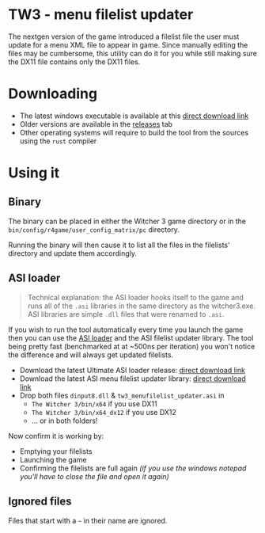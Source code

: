 # TW3 - menu filelist updater
The nextgen version of the game introduced a filelist file the user must update for a menu XML file to appear in game. Since manually editing the files may be cumbersome, this utility can do it for you
while still making sure the DX11 file contains only the DX11 files.

# Downloading
 - The latest windows executable is available at this [direct download link](https://github.com/Aelto/tw3-menufilelist-updater/releases/latest/download/tw3-menufilelist-updater.exe)
 - Older versions are available in the [releases](https://github.com/Aelto/tw3-menufilelist-updater/releases) tab
 - Other operating systems will require to build the tool from the sources using the `rust` compiler

# Using it
## Binary
The binary can be placed in either the Witcher 3 game directory or in the `bin/config/r4game/user_config_matrix/pc` directory.

Running the binary will then cause it to list all the files in the filelists' directory and update them accordingly.

## ASI loader
> Technical explanation: the ASI loader hooks itself to the game and runs all of the `.asi` libraries in the same directory as the witcher3.exe. ASI libraries are simple `.dll` files that were renamed to `.asi`.

If you wish to run the tool automatically every time you launch the game then you can use the [ASI loader](https://github.com/ThirteenAG/Ultimate-ASI-Loader) and the
ASI filelist updater library. The tool being pretty fast (benchmarked at at ~500ns per iteration)
you won't notice the difference and will always get updated filelists.

- Download the latest Ultimate ASI loader release: [direct download link](https://github.com/ThirteenAG/Ultimate-ASI-Loader/releases/latest/download/Ultimate-ASI-Loader.zip)
- Download the latest ASI menu filelist updater library: [direct download link](https://github.com/Aelto/tw3-menufilelist-updater/releases/latest/download/tw3_menufilelist_updater.asi)
- Drop both files `dinput8.dll` & `tw3_menufilelist_updater.asi` in
  - `The Witcher 3/bin/x64` if you use DX11
  - `The Witcher 3/bin/x64_dx12` if you use DX12
  - ... or in both folders!

Now confirm it is working by:
  - Emptying your filelists
  - Launching the game
  - Confirming the filelists are full again _(if you use the windows notepad you'll have to close the file and open it again)_

## Ignored files
Files that start with a `~` in their name are ignored.
